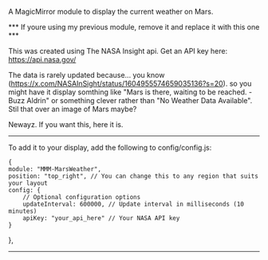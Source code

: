 A MagicMirror module to display the current weather on Mars. 

*** If youre using my previous module, remove it and replace it with this one ***

This was created using The NASA Insight api. Get an API key here: https://api.nasa.gov/

The data is rarely updated because... you know (https://x.com/NASAInSight/status/1604955574659035136?s=20). so you might have it display somthing like "Mars is there, waiting to be reached. - Buzz Aldrin" or something clever rather than "No Weather Data Available". Stil that over an image of Mars maybe?

Newayz. If you want this, here it is.

______________

To add it to your display, add the following to config/config.js:

    {
    module: "MMM-MarsWeather",
    position: "top_right", // You can change this to any region that suits your layout
    config: {
        // Optional configuration options
        updateInterval: 600000, // Update interval in milliseconds (10 minutes)
        apiKey: "your_api_here" // Your NASA API key
    }
},
  
_______________
